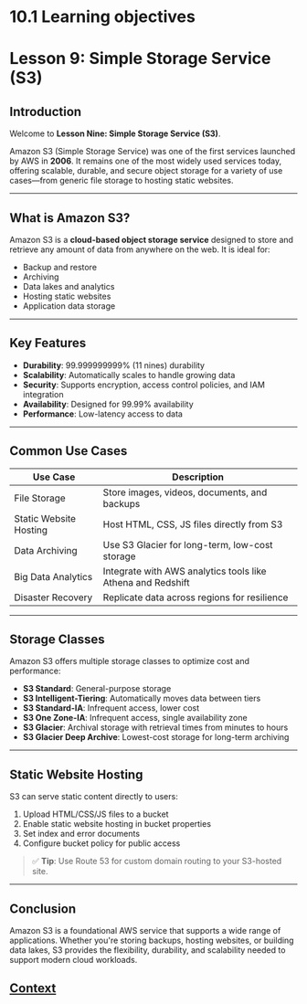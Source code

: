 # 10.1 Learning objectives 
 
 # Lesson 9: Simple Storage Service (S3)

## Introduction

Welcome to **Lesson Nine: Simple Storage Service (S3)**.

Amazon S3 (Simple Storage Service) was one of the first services launched by AWS in **2006**. It remains one of the most widely used services today, offering scalable, durable, and secure object storage for a variety of use cases—from generic file storage to hosting static websites.

---

## What is Amazon S3?

Amazon S3 is a **cloud-based object storage service** designed to store and retrieve any amount of data from anywhere on the web. It is ideal for:

- Backup and restore
- Archiving
- Data lakes and analytics
- Hosting static websites
- Application data storage

---

## Key Features

- **Durability**: 99.999999999% (11 nines) durability
- **Scalability**: Automatically scales to handle growing data
- **Security**: Supports encryption, access control policies, and IAM integration
- **Availability**: Designed for 99.99% availability
- **Performance**: Low-latency access to data

---

## Common Use Cases

| Use Case               | Description                                                  |
|------------------------|--------------------------------------------------------------|
| File Storage           | Store images, videos, documents, and backups                 |
| Static Website Hosting | Host HTML, CSS, JS files directly from S3                    |
| Data Archiving         | Use S3 Glacier for long-term, low-cost storage               |
| Big Data Analytics     | Integrate with AWS analytics tools like Athena and Redshift  |
| Disaster Recovery      | Replicate data across regions for resilience                 |

---

## Storage Classes

Amazon S3 offers multiple storage classes to optimize cost and performance:

- **S3 Standard**: General-purpose storage
- **S3 Intelligent-Tiering**: Automatically moves data between tiers
- **S3 Standard-IA**: Infrequent access, lower cost
- **S3 One Zone-IA**: Infrequent access, single availability zone
- **S3 Glacier**: Archival storage with retrieval times from minutes to hours
- **S3 Glacier Deep Archive**: Lowest-cost storage for long-term archiving

---

## Static Website Hosting

S3 can serve static content directly to users:

1. Upload HTML/CSS/JS files to a bucket
2. Enable static website hosting in bucket properties
3. Set index and error documents
4. Configure bucket policy for public access

> ✅ **Tip**: Use Route 53 for custom domain routing to your S3-hosted site.

---

## Conclusion

Amazon S3 is a foundational AWS service that supports a wide range of applications. Whether you're storing backups, hosting websites, or building data lakes, S3 provides the flexibility, durability, and scalability needed to support modern cloud workloads.


 
 
 ## [Context](./../context.md)